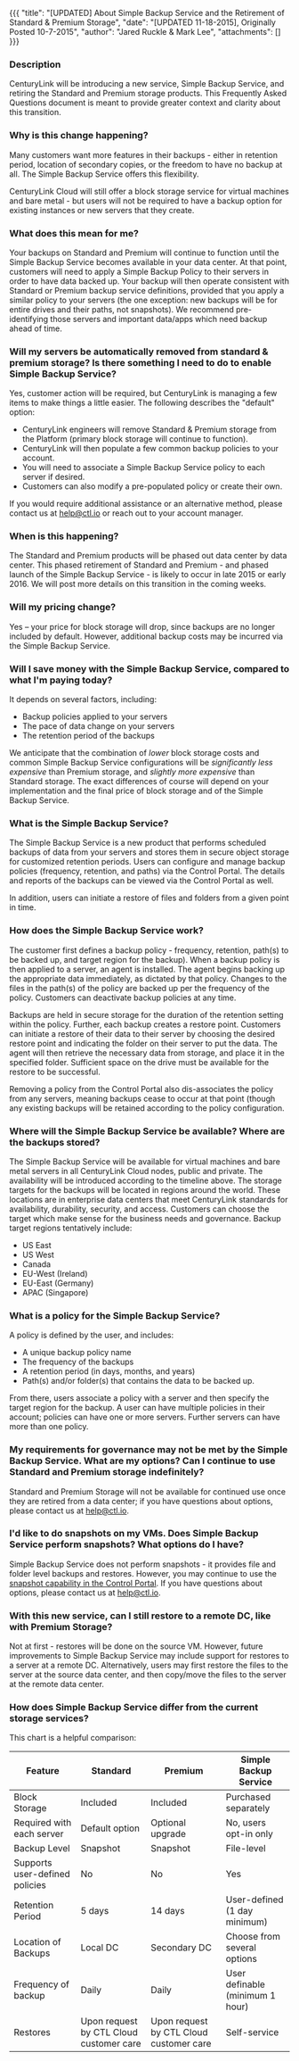 {{{
  "title": "[UPDATED] About Simple Backup Service and the Retirement of Standard & Premium Storage",
  "date": "[UPDATED 11-18-2015], Originally Posted 10-7-2015",
  "author": "Jared Ruckle & Mark Lee",
  "attachments": []
}}}

### Description

CenturyLink will be introducing a new service, Simple Backup Service, and retiring the Standard and Premium storage products. This Frequently Asked Questions document is meant to provide greater context and clarity about this transition.

### Why is this change happening?

Many customers want more features in their backups - either in retention period, location of secondary copies, or the freedom to have no backup at all. The Simple Backup Service offers this flexibility.

CenturyLink Cloud will still offer a block storage service for virtual machines and bare metal - but users will not be required to have a backup option for existing instances or new servers that they create.

### What does this mean for me?

Your backups on Standard and Premium will continue to function until the Simple Backup Service becomes available in your data center. At that point, customers will need to apply a Simple Backup Policy to their servers in order to have data backed up. Your backup will then operate consistent with Standard or Premium backup service definitions, provided that you apply a similar policy to your servers (the one exception: new backups will be for entire drives and their paths, not snapshots). We recommend pre-identifying those servers and important data/apps which need backup ahead of time.

### Will my servers be automatically removed from standard & premium storage? Is there something I need to do to enable Simple Backup Service?

Yes, customer action will be required, but CenturyLink is managing a few items to make things a little easier. The following describes the "default" option:

* CenturyLink engineers will remove Standard & Premium storage from the Platform (primary block storage will continue to function).
* CenturyLink will then populate a few common backup policies to your account.
* You will need to associate a Simple Backup Service policy to each server if desired.
* Customers can also modify a pre-populated policy or create their own.

If you would require additional assistance or an alternative method, please contact us at [help@ctl.io](mailto:help@ctl.io) or reach out to your account manager.

### When is this happening?

The Standard and Premium products will be phased out data center by data center. This phased retirement of Standard and Premium - and phased launch of the Simple Backup Service - is likely to occur in late 2015 or early 2016. We will post more details on this transition in the coming weeks.

### Will my pricing change?

Yes – your price for block storage will drop, since backups are no longer included by default. However, additional backup costs may be incurred via the Simple Backup Service.

### Will I save money with the Simple Backup Service, compared to what I'm paying today?

It depends on several factors, including:

* Backup policies applied to your servers
* The pace of data change on your servers
* The retention period of the backups

We anticipate that the combination of *lower* block storage costs and common Simple Backup Service configurations will be *significantly less expensive* than Premium storage, and *slightly more expensive* than Standard storage. The exact differences of course will depend on your implementation and the final price of block storage and of the Simple Backup Service.

### What is the Simple Backup Service?

The Simple Backup Service is a new product that performs scheduled backups of data from your servers and stores them in secure object storage for customized retention periods. Users can configure and manage backup policies (frequency, retention, and paths) via the Control Portal. The details and reports of the backups can be viewed via the Control Portal as well.

In addition, users can initiate a restore of files and folders from a given point in time.

### How does the Simple Backup Service work?

The customer first defines a backup policy - frequency, retention, path(s) to be backed up, and target region for the backup). When a backup policy is then applied to a server, an agent is installed. The agent begins backing up the appropriate data immediately, as dictated by that policy. Changes to the files in the path(s) of the policy are backed up per the frequency of the policy. Customers can deactivate backup policies at any time.

Backups are held in secure storage for the duration of the retention setting within the policy. Further, each backup creates a restore point. Customers can initiate a restore of their data to their server by choosing the desired restore point and indicating the folder on their server to put the data. The agent will then retrieve the necessary data from storage, and place it in the specified folder. Sufficient space on the drive must be available for the restore to be successful.

Removing a policy from the Control Portal also dis-associates the policy from any servers, meaning backups cease to occur at that point (though any existing backups will be retained according to the policy configuration.

### Where will the Simple Backup Service be available? Where are the backups stored?

The Simple Backup Service will be available for virtual machines and bare metal servers in all CenturyLink Cloud nodes, public and private. The availability will be introduced according to the timeline above. The storage targets for the backups will be located in regions around the world. These locations are in enterprise data centers that meet CenturyLink standards for availability, durability, security, and access. Customers can choose the target which make sense for the business needs and governance. Backup target regions tentatively include:

* US East
* US West
* Canada
* EU-West (Ireland)
* EU-East (Germany)
* APAC (Singapore)

### What is a policy for the Simple Backup Service?

A policy is defined by the user, and includes:

* A unique backup policy name
* The frequency of the backups
* A retention period (in days, months, and years)
* Path(s) and/or folder(s) that contains the data to be backed up.

From there, users associate a policy with a server and then specify the target region for the backup. A user can have multiple policies in their account; policies can have one or more servers. Further servers can have more than one policy.

### My requirements for governance may not be met by the Simple Backup Service. What are my options? Can I continue to use Standard and Premium storage indefinitely?

Standard and Premium Storage will not be available for continued use once they are retired from a data center; if you have questions about options, please contact us at [help@ctl.io](mailto:help@ctl.io).

### I'd like to do snapshots on my VMs. Does Simple Backup Service perform snapshots? What options do I have?

Simple Backup Service does not perform snapshots - it provides file and folder level backups and restores. However, you may continue to use the [snapshot capability in the Control Portal](../Servers/creating-and-managing-server-snapshots.md). If you have questions about options, please contact us at [help@ctl.io](mailto:help@ctl.io).

### With this new service, can I still restore to a remote DC, like with Premium Storage?

Not at first - restores will be done on the source VM. However, future improvements to Simple Backup Service may include support for restores to a server at a remote DC. Alternatively, users may first restore the files to the server at the source data center, and then copy/move the files to the server at the remote data center.

### How does Simple Backup Service differ from the current storage services?

This chart is a helpful comparison:

| Feature | Standard | Premium | Simple Backup Service |
| --- | --- | --- | ---|
| Block Storage | Included | Included | Purchased separately |
| Required with each server | Default option | Optional upgrade | No, users opt-in only |
| Backup Level | Snapshot | Snapshot | File-level |
| Supports user-defined policies | No | No | Yes |
| Retention Period | 5 days | 14 days | User-defined (1 day minimum) |
| Location of Backups | Local DC | Secondary DC | Choose from several options |
| Frequency of backup | Daily | Daily | User definable (minimum 1 hour) |
| Restores | Upon request by CTL Cloud customer care | Upon request by CTL Cloud customer care | Self-service |
